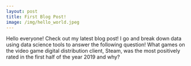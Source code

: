```yaml
---
layout: post
title: First Blog Post!
image: /img/hello_world.jpeg
---
```


Hello everyone! Check out my latest blog post! I go and break down data using data science tools to answer the following question! What games on the video game digital distribution client, Steam, was the most positively rated in the first half of the year 2019 and why?
